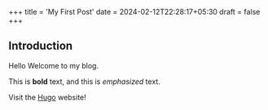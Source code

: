 +++
title = 'My First Post'
date = 2024-02-12T22:28:17+05:30
draft = false
+++
## Introduction

Hello Welcome to my blog. 

This is **bold** text, and this is *emphasized* text.

Visit the [Hugo](https://gohugo.io) website!